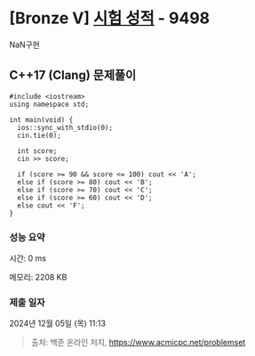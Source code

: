 # [Bronze V] [시험 성적](https://www.acmicpc.net/problem/9498) - 9498 

NaN구현

## C++17 (Clang) 문제풀이

```C++17 (Clang)
#include <iostream>
using namespace std;

int main(void) {
  ios::sync_with_stdio(0);
  cin.tie(0);

  int score;
  cin >> score;

  if (score >= 90 && score <= 100) cout << 'A';
  else if (score >= 80) cout << 'B';
  else if (score >= 70) cout << 'C';
  else if (score >= 60) cout << 'D';
  else cout << 'F';
}
```

### 성능 요약

시간: 0 ms

메모리: 2208 KB

### 제출 일자

2024년 12월 05일 (목) 11:13

> 출처: 백준 온라인 저지, https://www.acmicpc.net/problemset 

